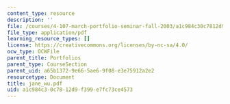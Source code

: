 ```yaml
---
content_type: resource
description: ''
file: /courses/4-107-march-portfolio-seminar-fall-2003/a1c984c30c7812d9f399e7fc73ce4573_jane_wu.pdf
file_type: application/pdf
learning_resource_types: []
license: https://creativecommons.org/licenses/by-nc-sa/4.0/
ocw_type: OCWFile
parent_title: Portfolios
parent_type: CourseSection
parent_uid: a65b1372-9e66-5ae6-9f08-e3e75912a2e2
resourcetype: Document
title: jane_wu.pdf
uid: a1c984c3-0c78-12d9-f399-e7fc73ce4573
---
```

